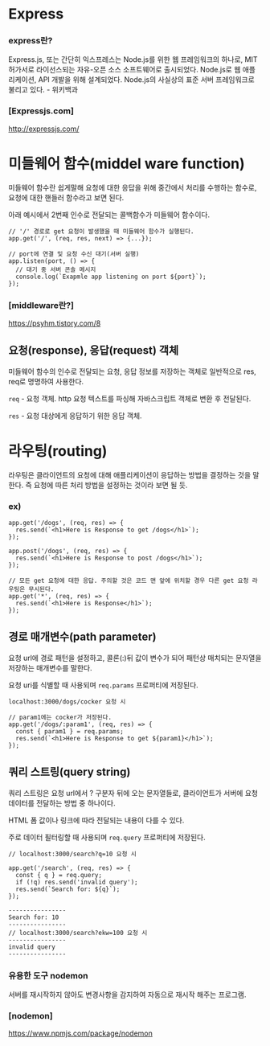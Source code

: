 # Express

### express란?

Express.js, 또는 간단히 익스프레스는 Node.js를 위한 웹 프레임워크의 하나로, MIT 허가서로 라이선스되는 자유-오픈 소스 소프트웨어로 출시되었다. Node.js로 웹 애플리케이션, API 개발을 위해 설계되었다. Node.js의 사실상의 표준 서버 프레임워크로 불리고 있다. - 위키백과

### [Expressjs.com]
http://expressjs.com/

# 미들웨어 함수(middel ware function)

미들웨어 함수란 쉽게말해 요청에 대한 응답을 위해 중간에서 처리를 수행하는 함수로, 요청에 대한 핸들러 함수라고 보면 된다.

아래 예시에서 2번째 인수로 전달되는 콜백함수가 미들웨어 함수이다.
```
// '/' 경로로 get 요청이 발생했을 때 미들웨어 함수가 실행된다.
app.get('/', (req, res, next) => {...});

// port에 연결 및 요청 수신 대기(서버 실행)
app.listen(port, () => {
  // 대기 중 서버 콘솔 메시지
  console.log(`Exapmle app listening on port ${port}`);
});
```
### [middleware란?]
https://psyhm.tistory.com/8


## 요청(response), 응답(request) 객체

미들웨어 함수의 인수로 전달되는 요청, 응답 정보를 저장하는 객체로 일반적으로 res, req로 명명하여 사용한다.

`req` - 요청 객체. http 요청 텍스트를 파싱해 자바스크립트 객체로 변환 후 전달된다.<br>

`res` - 요청 대상에게 응답하기 위한 응답 객체.<br>


# 라우팅(routing)

라우팅은 클라이언트의 요청에 대해 애플리케이션이 응답하는 방법을 결정하는 것을 말한다. 즉 요청에 따른 처리 방법을 설정하는 것이라 보면 될 듯.

### ex)
```
app.get('/dogs', (req, res) => {
  res.send(`<h1>Here is Response to get /dogs</h1>`);
});

app.post('/dogs', (req, res) => {
  res.send(`<h1>Here is Response to post /dogs</h1>`);
});

// 모든 get 요청에 대한 응답. 주의할 것은 코드 맨 앞에 위치할 경우 다른 get 요청 라우팅은 무시된다.
app.get('*', (req, res) => {
  res.send(`<h1>Here is Response</h1>`);
});
```

## 경로 매개변수(path parameter)

요청 url에 경로 패턴을 설정하고, 콜론(:)뒤 값이 변수가 되어 패턴상 매치되는 문자열을 저장하는 매개변수를 말한다.

요청 uri를 식별할 때 사용되며 `req.params` 프로퍼티에 저장된다.

```
localhost:3000/dogs/cocker 요청 시

// param1에는 cocker가 저장된다.
app.get('/dogs/:param1', (req, res) => {
  const { param1 } = req.params;
  res.send(`<h1>Here is Response to get ${param1}</h1>`);
});
```

## 쿼리 스트링(query string)

쿼리 스트링은 요청 url에서 ? 구분자 뒤에 오는 문자열들로, 
클라이언트가 서버에 요청 데이터를 전달하는 방법 중 하나이다.

HTML 폼 값이나 링크에 따라 전달되는 내용이 다를 수 있다.

주로 데이터 필터링할 때 사용되며 `req.query` 프로퍼티에 저장된다.
 
```
// localhost:3000/search?q=10 요청 시

app.get('/search', (req, res) => {
  const { q } = req.query;
  if (!q) res.send('invalid query');
  res.send(`Search for: ${q}`);
});

----------------
Search for: 10
----------------
// localhost:3000/search?ekw=100 요청 시
----------------
invalid query
----------------
```


### 유용한 도구 nodemon

서버를 재시작하지 않아도 변경사항을 감지하여 자동으로 재시작 해주는 프로그램.

### [nodemon] <br>
https://www.npmjs.com/package/nodemon